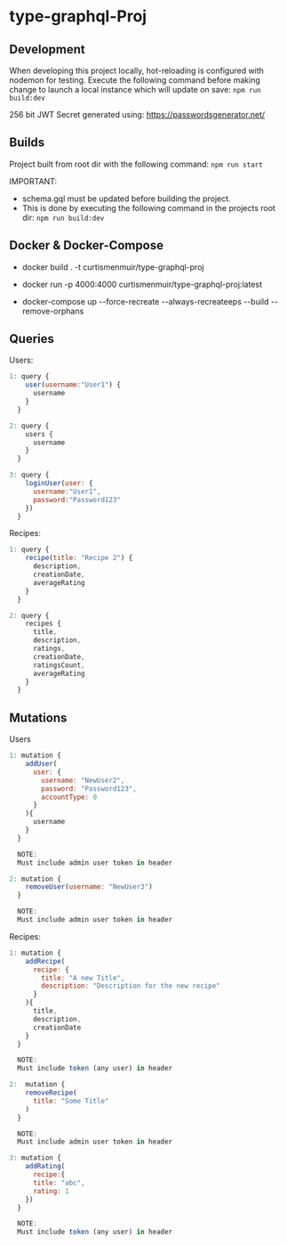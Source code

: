 # type-graphql-Proj

## Development

When developing this project locally, hot-reloading is configured with nodemon for testing.
Execute the following command before making change to launch a local instance which will update on save:
`npm run build:dev`

256 bit JWT Secret generated using: https://passwordsgenerator.net/

## Builds

Project built from root dir with the following command:
`npm run start`

IMPORTANT:

- schema.gql must be updated before building the project.
- This is done by executing the following command in the projects root dir:
  `npm run build:dev`

## Docker & Docker-Compose

- docker build . -t curtismenmuir/type-graphql-proj

- docker run -p 4000:4000 curtismenmuir/type-graphql-proj:latest

- docker-compose up --force-recreate --always-recreateeps --build --remove-orphans

## Queries

Users:

```javascript
1: query {
    user(username:"User1") {
      username
    }
  }

2: query {
    users {
      username
    }
  }

3: query {
    loginUser(user: {
      username:"User1",
      password:"Password123"
    })
  }
```

Recipes:

```javascript
1: query {
    recipe(title: "Recipe 2") {
      description,
      creationDate,
      averageRating
    }
  }

2: query {
    recipes {
      title,
      description,
      ratings,
      creationDate,
      ratingsCount,
      averageRating
    }
  }
```

## Mutations

Users

```javascript
1: mutation {
    addUser(
      user: {
        username: "NewUser2",
        password: "Password123",
        accountType: 0
      }
    ){
      username
    }
  }

  NOTE:
  Must include admin user token in header

2: mutation {
    removeUser(username: "NewUser3")
  }

  NOTE:
  Must include admin user token in header
```

Recipes:

```javascript
1: mutation {
    addRecipe(
      recipe: {
        title: "A new Title",
        description: "Description for the new recipe"
      }
    ){
      title,
      description,
      creationDate
    }
  }

  NOTE:
  Must include token (any user) in header

2:  mutation {
    removeRecipe(
      title: "Some Title"
    )
  }

  NOTE:
  Must include admin user token in header

3: mutation {
    addRating(
      recipe:{
      title: "abc",
      rating: 1
    })
  }

  NOTE:
  Must include token (any user) in header
```
